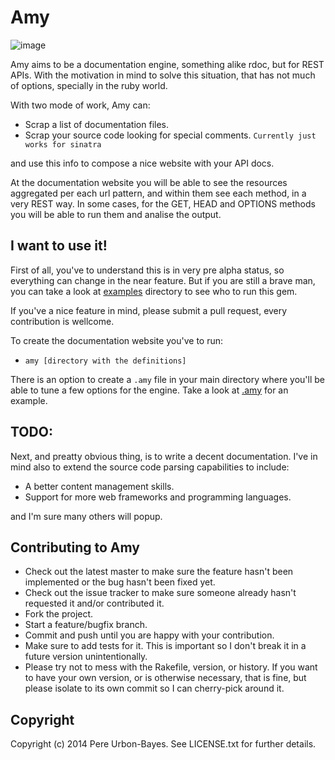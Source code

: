 # Amy

![image](http://rachstick.files.wordpress.com/2012/04/amy-f.jpg)

Amy aims to be a documentation engine, something alike rdoc, but for REST APIs. With the motivation in mind to solve this situation, that has not much of options, specially in the ruby world.

With two mode of work, Amy can:

* Scrap a list of documentation files.
* Scrap your source code looking for special comments. ``Currently just works for sinatra``

and use this info to compose a nice website with your API docs.

At the documentation website you will be able to see the resources aggregated per each url pattern, and within them see each method, in a very REST way. In some cases, for the GET, HEAD and OPTIONS methods you will be able to run them and analise the output.

## I want to use it!

First of all, you've to understand this is in very pre alpha status, so everything can change in the near feature. But if you are still a brave man, you can take a look at [examples](examples) directory to see who to run this gem.

If you've a nice feature in mind, please submit a pull request, every contribution is wellcome.

To create the documentation website you've to run:

* ` amy [directory with the definitions] `

There is an option to create a ``.amy`` file in your main directory where you'll be able to tune a few options for the engine. Take a look at [.amy](.amy) for an example.

## TODO:

Next, and preatty obvious thing, is to write a decent documentation.
I've in mind also to extend the source code parsing capabilities to include:
* A better content management skills.
* Support for more web frameworks and programming languages.

and I'm sure many others will popup.

## Contributing to Amy
 
* Check out the latest master to make sure the feature hasn't been implemented or the bug hasn't been fixed yet.
* Check out the issue tracker to make sure someone already hasn't requested it and/or contributed it.
* Fork the project.
* Start a feature/bugfix branch.
* Commit and push until you are happy with your contribution.
* Make sure to add tests for it. This is important so I don't break it in a future version unintentionally.
* Please try not to mess with the Rakefile, version, or history. If you want to have your own version, or is otherwise necessary, that is fine, but please isolate to its own commit so I can cherry-pick around it.

## Copyright

Copyright (c) 2014 Pere Urbon-Bayes. See LICENSE.txt for further details.

